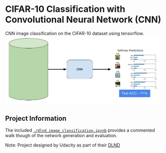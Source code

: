 

[//]: # (Image References)
[image_output]: ./misc/CIFAR10_overview.png

# CIFAR-10 Classification with Convolutional Neural Network (CNN)
CNN image classification on the CIFAR-10 dataset using tensorflow.
![Example classification output from the CNN][image_output]

## Project Information
The included [`./dlnd_image_classification.ipynb`](https://github.com/JackBurdick/CIFAR10_CNN_classification/blob/master/dlnd_image_classification.ipynb) provides a commented walk though of the network generation and evaluation.


Note: Project designed by Udacity as part of their [DLND](https://www.udacity.com/course/deep-learning-nanodegree-foundation--nd101)